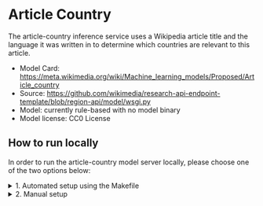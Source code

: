 # Article Country

The article-country inference service uses a Wikipedia article title and the language it was written in to determine which countries are relevant to this article.

* Model Card: https://meta.wikimedia.org/wiki/Machine_learning_models/Proposed/Article_country
* Source: https://github.com/wikimedia/research-api-endpoint-template/blob/region-api/model/wsgi.py
* Model: currently rule-based with no model binary
* Model license: CC0 License


## How to run locally

In order to run the article-country model server locally, please choose one of the two options below:

<details>
<summary>1. Automated setup using the Makefile</summary>

### 1.1. Build
In the first terminal run:
```console
make article-country
```
This build process will set up: a Python venv, install dependencies, download data file(s), and run the server.

### 1.2. Query
On the second terminal query the isvc using:
```console
curl -s localhost:8080/v1/models/article-country:predict -X POST -d '{"lang": "en", "title": "Toni_Morrison"}' -i -H "Content-type: application/json"
```

### 1.3. Remove
If you would like to remove the setup run:
```console
MODEL_TYPE=article-country make clean
```
</details>
<details>
<summary>2. Manual setup</summary>

### 2.1. Build Python venv and install dependencies
First add the top level directory of the repo to the PYTHONPATH:
```console
export PYTHONPATH=$PYTHONPATH:.
```

Create a virtual environment and install the dependencies using:
```console
python3 -m venv .venv
source .venv/bin/activate
pip install -r src/models/article_country/requirements.txt
```

### 2.2. Download data file(s)
Download the data files from the link below and place them in the same directory named PATH_TO_DATA_DIR.
https://analytics.wikimedia.org/published/wmf-ml-models/article-country/

Now our PATH_TO_DATA_DIR directory contains the data files and has the following structure:
```console
PATH_TO_DATA_DIR
├── category-countries.tsv.gz
└── ne_10m_admin_0_map_units.geojson
```

### 2.3. Run the server
We can run the server locally with:
```console
MODEL_NAME=article-country DATA_PATH=PATH_TO_DATA_DIR python3 src/models/article_country/model_server/model.py
```

On a separate terminal we can make a request to the server with:
```console
curl -s localhost:8080/v1/models/article-country:predict -X POST -d '{"lang": "en", "title": "Toni_Morrison"}' -i -H "Content-type: application/json"
```
</details>
